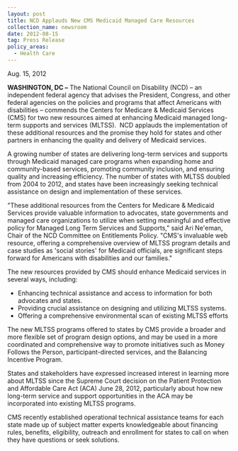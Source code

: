 ```yaml
---
layout: post
title: NCD Applauds New CMS Medicaid Managed Care Resources
collection_name: newsroom
date: 2012-08-15
tag: Press Release
policy_areas:
  - Health Care
---
```

Aug. 15, 2012

**WASHINGTON, DC –** The National Council on Disability (NCD) – an independent federal agency that advises the President, Congress, and other federal agencies on the policies and programs that affect Americans with disabilities – commends the Centers for Medicare & Medicaid Services (CMS) for two new resources aimed at enhancing Medicaid managed long-term supports and services (MLTSS).  NCD applauds the implementation of these additional resources and the promise they hold for states and other partners in enhancing the quality and delivery of Medicaid services.

A growing number of states are delivering long-term services and supports through Medicaid managed care programs when expanding home and community-based services, promoting community inclusion, and ensuring quality and increasing efficiency. The number of states with MLTSS doubled from 2004 to 2012, and states have been increasingly seeking technical assistance on design and implementation of these services.

"These additional resources from the Centers for Medicare & Medicaid Services provide valuable information to advocates, state governments and managed care organizations to utilize when setting meaningful and effective policy for Managed Long Term Services and Supports," said Ari Ne'eman, Chair of the NCD Committee on Entitlements Policy. "CMS's invaluable web resource, offering a comprehensive overview of MLTSS program details and case studies as 'social stories' for Medicaid officials, are significant steps forward for Americans with disabilities and our families."

The new resources provided by CMS should enhance Medicaid services in several ways, including:   

* Enhancing technical assistance and access to information for both advocates and states.
* Providing crucial assistance on designing and utilizing MLTSS systems.
* Offering a comprehensive environmental scan of existing MLTSS efforts

The new MLTSS programs offered to states by CMS provide a broader and more flexible set of program design options, and may be used in a more coordinated and comprehensive way to promote initiatives such as Money Follows the Person, participant-directed services, and the Balancing Incentive Program.

States and stakeholders have expressed increased interest in learning more about MLTSS since the Supreme Court decision on the Patient Protection and Affordable Care Act (ACA) June 28, 2012, particularly about how new long-term service and support opportunities in the ACA may be incorporated into existing MLTSS programs.

CMS recently established operational technical assistance teams for each state made up of subject matter experts knowledgeable about financing rules, benefits, eligibility, outreach and enrollment for states to call on when they have questions or seek solutions.